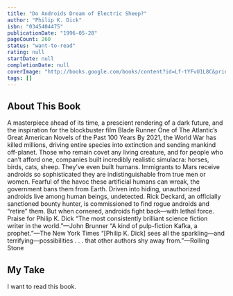 ```yaml
---
title: "Do Androids Dream of Electric Sheep?"
author: "Philip K. Dick"
isbn: "0345404475"
publicationDate: "1996-05-28"
pageCount: 260
status: "want-to-read"
rating: null
startDate: null
completionDate: null
coverImage: "http://books.google.com/books/content?id=Lf-tYFvU1L8C&printsec=frontcover&img=1&zoom=1&source=gbs_api"
tags: []
---
```


## About This Book

A masterpiece ahead of its time, a prescient rendering of a dark future, and the inspiration for the blockbuster film Blade Runner One of The Atlantic’s Great American Novels of the Past 100 Years By 2021, the World War has killed millions, driving entire species into extinction and sending mankind off-planet. Those who remain covet any living creature, and for people who can’t afford one, companies built incredibly realistic simulacra: horses, birds, cats, sheep. They’ve even built humans. Immigrants to Mars receive androids so sophisticated they are indistinguishable from true men or women. Fearful of the havoc these artificial humans can wreak, the government bans them from Earth. Driven into hiding, unauthorized androids live among human beings, undetected. Rick Deckard, an officially sanctioned bounty hunter, is commissioned to find rogue androids and “retire” them. But when cornered, androids fight back—with lethal force. Praise for Philip K. Dick “The most consistently brilliant science fiction writer in the world.”—John Brunner “A kind of pulp-fiction Kafka, a prophet.”—The New York Times “[Philip K. Dick] sees all the sparkling—and terrifying—possibilities . . . that other authors shy away from.”—Rolling Stone

## My Take

I want to read this book.
